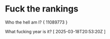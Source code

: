 # Fuck the rankings

Who the hell am I?
{ 11089773 }

What fucking year is it?
[ 2025-03-18T20:53:20Z ]
